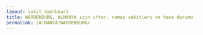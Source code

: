 ```yaml
---
layout: vakit_dashboard
title: WARDENBURG, ALMANYA için iftar, namaz vakitleri ve hava durumu - ilçe/eyalet seç
permalink: /ALMANYA/WARDENBURG/
---
```


<script type="text/javascript">
  var GLOBAL_COUNTRY = 'ALMANYA';
  var GLOBAL_CITY = 'WARDENBURG';
  var GLOBAL_STATE = '';
  var lat = 72;
  var lon = 21;
</script>
